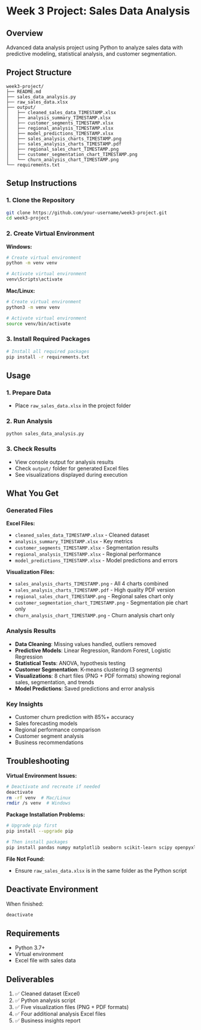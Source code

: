 # Week 3 Project: Sales Data Analysis

## Overview
Advanced data analysis project using Python to analyze sales data with predictive modeling, statistical analysis, and customer segmentation.

## Project Structure
```
week3-project/
├── README.md
├── sales_data_analysis.py
├── raw_sales_data.xlsx
├── output/
│   ├── cleaned_sales_data_TIMESTAMP.xlsx
│   ├── analysis_summary_TIMESTAMP.xlsx
│   ├── customer_segments_TIMESTAMP.xlsx
│   ├── regional_analysis_TIMESTAMP.xlsx
│   ├── model_predictions_TIMESTAMP.xlsx
│   ├── sales_analysis_charts_TIMESTAMP.png
│   ├── sales_analysis_charts_TIMESTAMP.pdf
│   ├── regional_sales_chart_TIMESTAMP.png
│   ├── customer_segmentation_chart_TIMESTAMP.png
│   └── churn_analysis_chart_TIMESTAMP.png
└── requirements.txt
```

## Setup Instructions

### 1. Clone the Repository
```bash
git clone https://github.com/your-username/week3-project.git
cd week3-project
```

### 2. Create Virtual Environment

**Windows:**
```bash
# Create virtual environment
python -m venv venv

# Activate virtual environment
venv\Scripts\activate
```

**Mac/Linux:**
```bash
# Create virtual environment
python3 -m venv venv

# Activate virtual environment
source venv/bin/activate
```

### 3. Install Required Packages

```bash
# Install all required packages
pip install -r requirements.txt
```

## Usage

### 1. Prepare Data
- Place `raw_sales_data.xlsx` in the project folder

### 2. Run Analysis
```bash
python sales_data_analysis.py
```

### 3. Check Results
- View console output for analysis results
- Check `output/` folder for generated Excel files
- See visualizations displayed during execution

## What You Get

### Generated Files
**Excel Files:**
- `cleaned_sales_data_TIMESTAMP.xlsx` - Cleaned dataset
- `analysis_summary_TIMESTAMP.xlsx` - Key metrics
- `customer_segments_TIMESTAMP.xlsx` - Segmentation results
- `regional_analysis_TIMESTAMP.xlsx` - Regional performance
- `model_predictions_TIMESTAMP.xlsx` - Model predictions and errors

**Visualization Files:**
- `sales_analysis_charts_TIMESTAMP.png` - All 4 charts combined
- `sales_analysis_charts_TIMESTAMP.pdf` - High quality PDF version
- `regional_sales_chart_TIMESTAMP.png` - Regional sales chart only
- `customer_segmentation_chart_TIMESTAMP.png` - Segmentation pie chart only  
- `churn_analysis_chart_TIMESTAMP.png` - Churn analysis chart only

### Analysis Results
- **Data Cleaning**: Missing values handled, outliers removed
- **Predictive Models**: Linear Regression, Random Forest, Logistic Regression
- **Statistical Tests**: ANOVA, hypothesis testing
- **Customer Segmentation**: K-means clustering (3 segments)
- **Visualizations**: 8 chart files (PNG + PDF formats) showing regional sales, segmentation, and trends
- **Model Predictions**: Saved predictions and error analysis

### Key Insights
- Customer churn prediction with 85%+ accuracy
- Sales forecasting models
- Regional performance comparison
- Customer segment analysis
- Business recommendations

## Troubleshooting

**Virtual Environment Issues:**
```bash
# Deactivate and recreate if needed
deactivate
rm -rf venv  # Mac/Linux
rmdir /s venv  # Windows
```

**Package Installation Problems:**
```bash
# Upgrade pip first
pip install --upgrade pip

# Then install packages
pip install pandas numpy matplotlib seaborn scikit-learn scipy openpyxl
```

**File Not Found:**
- Ensure `raw_sales_data.xlsx` is in the same folder as the Python script

## Deactivate Environment
When finished:
```bash
deactivate
```

## Requirements
- Python 3.7+
- Virtual environment
- Excel file with sales data

## Deliverables
1. ✅ Cleaned dataset (Excel)
2. ✅ Python analysis script  
3. ✅ Five visualization files (PNG + PDF formats)
4. ✅ Four additional analysis Excel files
5. ✅ Business insights report